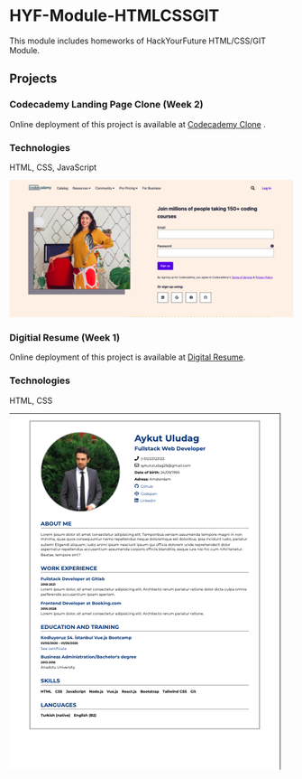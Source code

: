 # HYF-Module-HTMLCSSGIT

This module includes homeworks of HackYourFuture HTML/CSS/GIT Module.

## Projects

### Codecademy Landing Page Clone (Week 2)

Online deployment of this project is available at [Codecademy Clone](https://ayktldg.github.io/HYF-Module-HTMLCSSGIT/week2/codecademyClone/index.html)
.

### Technologies

HTML, CSS, JavaScript

![Codecademy Image](./images/codecademy.png)

### Digitial Resume (Week 1)

Online deployment of this project is available at [Digital Resume](https://ayktldg.github.io/HYF-Module-HTMLCSSGIT/week1/digitalResume/index.html).

### Technologies

HTML, CSS

![Resume image](./images/resume-image.png)
